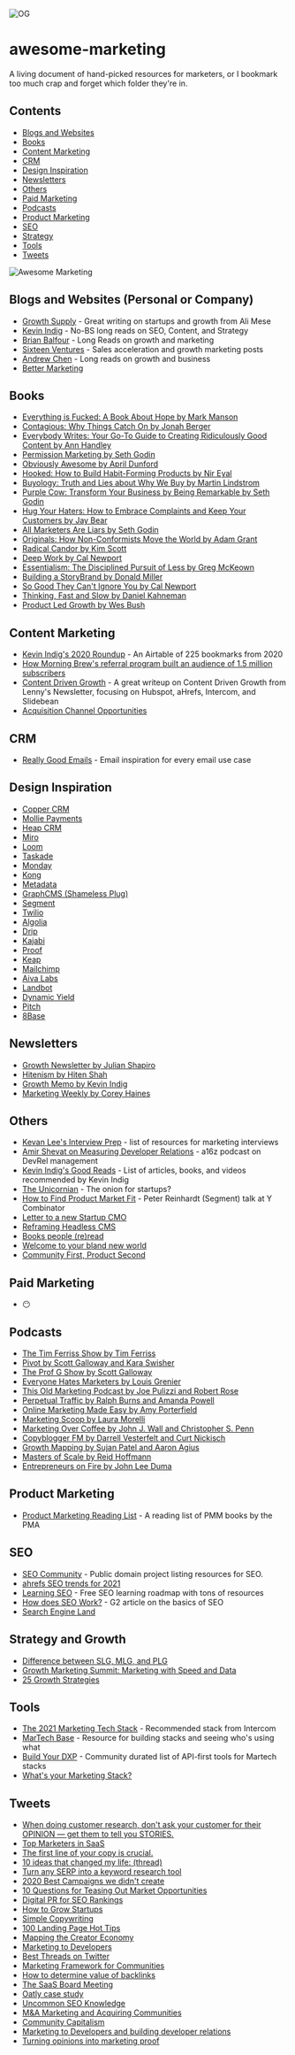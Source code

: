 ![OG](og.png)

# awesome-marketing

A living document of hand-picked resources for marketers, or I bookmark too much crap and forget which folder they're in.

## Contents

- [Blogs and Websites](#blogs-and-websites)
- [Books](#books)
- [Content Marketing](#content-marketing)
- [CRM](#crm)
- [Design Inspiration](#design-inspiration)
- [Newsletters](#newsletters)
- [Others](#others)
- [Paid Marketing](#paid-marketing)
- [Podcasts](#podcasts)
- [Product Marketing](#product-marketing)
- [SEO](#seo)
- [Strategy](#strategy)
- [Tools](#tools)
- [Tweets](#tweets)

![Awesome Marketing](https://media.giphy.com/media/YRw676NBrmPeM/giphy.gif)


## Blogs and Websites (Personal or Company)

- [Growth Supply](https://growthsupply.com/) - Great writing on startups and growth from Ali Mese
- [Kevin Indig](https://www.kevin-indig.com/) - No-BS long reads on SEO, Content, and Strategy
- [Brian Balfour](https://brianbalfour.com/) - Long Reads on growth and marketing
- [Sixteen Ventures](https://sixteenventures.com/) - Sales acceleration and growth marketing posts
- [Andrew Chen](https://andrewchen.co/) - Long reads on growth and business
- [Better Marketing](https://medium.com/better-marketing)

## Books

- [Everything is Fucked: A Book About Hope by Mark Manson](https://www.amazon.com/Untitled-Mark-Manson/dp/0062888439)
- [Contagious: Why Things Catch On by Jonah Berger](https://jonahberger.com/books/contagious/)
- [Everybody Writes: Your Go-To Guide to Creating Ridiculously Good Content by Ann Handley](https://annhandley.com/everybodywrites/)
- [Permission Marketing by Seth Godin](https://www.amazon.com/Permission-Marketing-Turning-Strangers-Customers/dp/0684856360)
- [Obviously Awesome by April Dunford](https://www.amazon.de/-/en/gp/product/B07PPW5V9C/)
- [Hooked: How to Build Habit-Forming Products by Nir Eyal](https://www.nirandfar.com/hooked/)
- [Buyology: Truth and Lies about Why We Buy by Martin Lindstrom](https://www.amazon.com/Buyology-Truth-Lies-About-Why/dp/0385523890)
- [Purple Cow: Transform Your Business by Being Remarkable by Seth Godin](https://www.amazon.com/Purple-Cow-New-Transform-Remarkable/dp/1591843170)
- [Hug Your Haters: How to Embrace Complaints and Keep Your Customers by Jay Bear](https://www.amazon.com/Hug-Your-Haters-Complaints-Customers-ebook/dp/B00Z8VTP5M)
- [All Marketers Are Liars by Seth Godin](https://www.amazon.com/All-Marketers-are-Liars-Works/dp/1591845335)
- [Originals: How Non-Conformists Move the World by Adam Grant](https://www.amazon.com/Originals-How-Non-Conformists-Move-World/dp/014312885X)
- [Radical Candor by Kim Scott](https://www.amazon.de/-/en/gp/product/1529038340/ref=ppx_od_dt_b_asin_title_s00?ie=UTF8&psc=1)
- [Deep Work by Cal Newport](https://www.amazon.de/-/en/gp/product/0349411905/ref=ppx_od_dt_b_asin_title_s00?ie=UTF8&psc=1)
- [Essentialism: The Disciplined Pursuit of Less by Greg McKeown](https://www.amazon.de/-/en/gp/product/0753555166)
- [Building a StoryBrand by Donald Miller](https://www.amazon.de/-/en/gp/product/1400201837/ref=ppx_yo_dt_b_asin_title_o09_s01?ie=UTF8&psc=1)
- [So Good They Can't Ignore You by Cal Newport](https://www.amazon.de/-/en/gp/product/0349415862/ref=ppx_od_dt_b_asin_title_s01?ie=UTF8&psc=1)
- [Thinking, Fast and Slow by Daniel Kahneman](https://www.amazon.de/-/en/gp/product/0141033576/ref=ppx_od_dt_b_asin_title_s01?ie=UTF8&psc=1)
- [Product Led Growth by Wes Bush](https://productled.com/book/)

## Content Marketing

- [Kevin Indig's 2020 Roundup](https://airtable.com/shrSZRDaZ6VcPZSR7/tblO6IGBOmYbuH9FL?backgroundColor=yellow&viewControls=on) - An Airtable of 225 bookmarks from 2020
- [How Morning Brew's referral program built an audience of 1.5 million subscribers](https://medium.com/the-mission/how-morning-brews-referral-program-built-an-audience-of-1-5-million-subscribers-3315482c1aa5)
- [Content Driven Growth](https://www.lennysnewsletter.com/p/content-driven-growth-strategy) - A great writeup on Content Driven Growth from Lenny's Newsletter, focusing on Hubspot, aHrefs, Intercom, and Slidebean
- [Acquisition Channel Opportunities](https://www.indiehackers.com/post/acquisition-channel-opportunities-content-marketing-google-sheets-fake-reviews-0371eb1356)

## CRM

- [Really Good Emails](https://reallygoodemails.com/) - Email inspiration for every email use case

## Design Inspiration

- [Copper CRM](https://www.copper.com/)
- [Mollie Payments](https://www.mollie.com/en)
- [Heap CRM](https://heap.io/)
- [Miro](https://miro.com/)
- [Loom](https://loom.com/)
- [Taskade](https://taskade.com/)
- [Monday](https://monday.com/)
- [Kong](https://konghq.com/)
- [Metadata](https://metadata.io/)
- [GraphCMS (Shameless Plug)](https://graphcms.com/)
- [Segment](https://segment.com/)
- [Twilio](https://twilio.com/)
- [Algolia](https://algolia.com/)
- [Drip](https://drip.com/)
- [Kajabi](https://kajabi.com/)
- [Proof](https://useproof.com/)
- [Keap](https://keap.com/)
- [Mailchimp](https://mailchimp.com/)
- [Aiva Labs](https://aivalabs.com/)
- [Landbot](https://landbot.io/)
- [Dynamic Yield](https://www.dynamicyield.com/)
- [Pitch](https://pitch.com/)
- [8Base](https://www.8base.com/)

## Newsletters

- [Growth Newsletter by Julian Shapiro](https://www.demandcurve.com/newsletter)
- [Hitenism by Hiten Shah](https://hitenism.com/)
- [Growth Memo by Kevin Indig](https://www.kevin-indig.com/)
- [Marketing Weekly by Corey Haines](https://app.mailbrew.com/coreyhainesco/marketing-weekly-WV3pZMdwsL29)


## Others


- [Kevan Lee's Interview Prep](https://kevanlee.substack.com/p/206-interview-prep-) - list of resources for marketing interviews
- [Amir Shevat on Measuring Developer Relations](https://dev.to/swyx/notes-from-amir-shevat-on-measuring-managing-developer-relations-4geo) - a16z podcast on DevRel management
- [Kevin Indig's Good Reads](https://www.kevin-indig.com/good-reads/) - List of articles, books, and videos recommended by Kevin Indig
- [The Unicornian](https://www.theunicornian.io/) - The onion for startups?
- [How to Find Product Market Fit](https://www.youtube.com/watch?v=_6pl5GG8RQ4) - Peter Reinhardt (Segment) talk at Y Combinator
- [Letter to a new Startup CMO](https://www.lenmarkidan.com/members/posts/46760-letter-to-a-new-startup-cmo)
- [Reframing Headless CMS](https://www.episerver.com/articles/reframing-headless-cms)
- [Books people (re)read](https://rauchg.com/2020/books-people-reread)
- [Welcome to your bland new world](https://www.bloomberg.com/opinion/articles/2020-09-07/welcome-to-your-bland-new-world-of-consumer-capitalism?utm_source=morning_brew)
- [Community First, Product Second](https://www.producthunt.com/stories/community-first-product-second)

## Paid Marketing

- 😶

## Podcasts

- [The Tim Ferriss Show by Tim Ferriss](https://tim.blog/podcast/)
- [Pivot by Scott Galloway and Kara Swisher](https://player.fm/podcasts/Scott-Galloway)
- [The Prof G Show by Scott Galloway](http://www.westwoodonepodcasts.com/pods/the-prof-g-show-with-scott-galloway/)
- [Everyone Hates Marketers by Louis Grenier](https://www.everyonehatesmarketers.com/)
- [This Old Marketing Podcast by Joe Pulizzi and Robert Rose](https://contentmarketinginstitute.com/pnr-with-this-old-marketing-podcast/)
- [Perpetual Traffic by Ralph Burns and Amanda Powell](https://digitalmarketer.com/podcast/perpetual-traffic/)
- [Online Marketing Made Easy by Amy Porterfield](https://amyporterfield.com/amy-porterfield-podcast/)
- [Marketing Scoop by Laura Morelli](https://semrush.com/podcast/)
- [Marketing Over Coffee by John J. Wall and Christopher S. Penn](https://marketingovercoffee.com/)
- [Copyblogger FM by Darrell Vesterfelt and Curt Nickisch](https://rainmaker.fm/series/lede/)
- [Growth Mapping by Sujan Patel and Aaron Agius](https://growthmappingpodcast.com/)
- [Masters of Scale by Reid Hoffmann](https://mastersofscale.com/)
- [Entrepreneurs on Fire by John Lee Duma](https://www.eofire.com/podcast/)

## Product Marketing

- [Product Marketing Reading List](https://productmarketingalliance.com/your-definitive-product-marketing-reading-list/) - A reading list of PMM books by the PMA


## SEO

- [SEO Community](https://seo-community.org/) - Public domain project listing resources for SEO.
- [ahrefs SEO trends for 2021](https://ahrefs.com/blog/seo-trends/)
- [Learning SEO](https://learningseo.io/) - Free SEO learning roadmap with tons of resources
- [How does SEO Work?](https://learn.g2.com/how-does-seo-work) - G2 article on the basics of SEO
- [Search Engine Land](https://searchengineland.com/)

## Strategy and Growth

- [Difference between SLG, MLG, and PLG](https://blog.close.com/product-led-sales-led-marketing-led/)
- [Growth Marketing Summit: Marketing with Speed and Data](https://valchanova.me/growth-marketing-summit)
- [25 Growth Strategies](https://mashable.com/2017/11/07/influencer-markting-tips-tricks-25-most-influential/)


## Tools

- [The 2021 Marketing Tech Stack](https://www.intercom.com/blog/the-ultimate-marketing-technology-stack) - Recommended stack from Intercom
- [MarTech Base](http://martechbase.com/) - Resource for building stacks and seeing who's using what
- [Build Your DXP](https://buildyourdxp.com) - Community durated list of API-first tools for Martech stacks
- [What's your Marketing Stack?](https://www.reddit.com/r/marketing/comments/55myuq/whats_your_complete_marketing_stack/)

## Tweets

- [When doing customer research, don't ask your customer for their OPINION — get them to tell you STORIES.](https://twitter.com/KateBour/status/1292101482293211137)
- [Top Marketers in SaaS](https://twitter.com/coreyhainesco/status/1304794143063826432)
- [The first line of your copy is crucial.](https://twitter.com/GoodMarketingHQ/status/1344671219057090562)
- [10 ideas that changed my life: (thread)](https://twitter.com/jackbutcher/status/1345081536295669760)
- [Turn any SERP into a keyword research tool](https://twitter.com/Kammie_Jenkins/status/1349753139612639236)
- [2020 Best Campaigns we didn't create](https://twitter.com/ichbinGisele/status/1351274398314090498)
- [10 Questions for Teasing Out Market Opportunities](https://twitter.com/derrickreimer/status/1353072467435081733)
- [Digital PR for SEO Rankings](https://twitter.com/_spamtaylor/status/1354179118120775689)
- [How to Grow Startups](https://twitter.com/Julian/status/1353764328030130179)
- [Simple Copywriting](https://twitter.com/VeryGoodCopy/status/1356643717562703872)
- [100 Landing Page Hot Tips](https://twitter.com/robhope/status/1265278107088347136)
- [Mapping the Creator Economy](https://twitter.com/trengriffin/status/1358980425230610439)
- [Marketing to Developers](https://twitter.com/swyx/status/1361279902889086980)
- [Best Threads on Twitter](https://twitter.com/jmoserr/status/1360014458962075648)
- [Marketing Framework for Communities](https://twitter.com/gregisenberg/status/1363174620912885761)
- [How to determine value of backlinks](https://twitter.com/jmoserr/status/1364605133347151877)
- [The SaaS Board Meeting](https://twitter.com/DavidSacks/status/1367532639247163392)
- [Oatly case study](https://twitter.com/kevinleeme/status/1286716796448301057)
- [Uncommon SEO Knowledge](https://twitter.com/patrickstox/status/1292484953503158275)
- [M&A Marketing and Acquiring Communities](https://twitter.com/coreyhainesco/status/1369123488867389440)
- [Community Capitalism](https://twitter.com/charlierward/status/1368591361864241157)
- [Marketing to Developers and building developer relations](https://twitter.com/swyx/status/1367518496326709251)
- [Turning opinions into marketing proof](https://twitter.com/thinking_slow/status/1366433850994397184)
